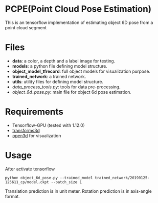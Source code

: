 # PCPE(Point Cloud Pose Estimation)
This is an tensorflow implementation of estimating object 6D pose from a point cloud segment

# Files
* **data**: a color, a depth and a label image for testing.
* **models**: a python file defining model structure.
* **object_model_tfrecord**: full object models for visualization purpose.
* **trained_network**: a trained network.
* **utils**: utility files for defining model structure.
* *data_process_tools.py*: tools for data pre-processing.
* *object_6d_pose.py*: main file for object 6d pose estimation.

# Requirements
* Tensorflow-GPU (tested with 1.12.0)
* [transforms3d](https://matthew-brett.github.io/transforms3d/)
* [open3d](http://www.open3d.org/docs/getting_started.html) for visualization

# Usage
After activate tensorflow
```
python object_6d_pose.py --trained_model trained_network/20190125-125611_cp/model.ckpt --batch_size 1
```
Translation prediction is in unit meter.
Rotation prediction is in axis-angle format.
